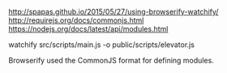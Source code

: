 http://spapas.github.io/2015/05/27/using-browserify-watchify/
http://requirejs.org/docs/commonjs.html
https://nodejs.org/docs/latest/api/modules.html

watchify src/scripts/main.js -o public/scripts/elevator.js

Browserify used the CommonJS format for defining modules.
